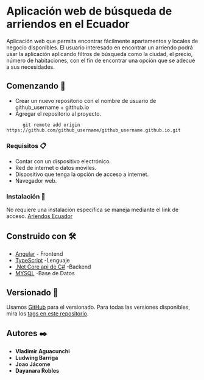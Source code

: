 # Aplicación web de búsqueda de arriendos en el Ecuador

Aplicación web que permita encontrar fácilmente apartamentos y locales de negocio disponibles. El usuario interesado en encontrar un arriendo podrá usar la aplicación aplicando filtros de búsqueda como la ciudad, el precio, número de habitaciones, con el fin de encontrar una opción que se adecué a sus necesidades.

## Comenzando 🚀

* Crear un nuevo repositorio con el nombre de usuario de github_username + gitthub.io
* Agregar el repositorio al proyecto. 
```
      git remote add origin https://github.com/github_username/github_username.github.io.git
```

### Requisitos 📋
* Contar con un dispositivo electrónico.
* Red de internet o datos móviles.
* Dispositivo que tenga la opción de acceso a internet.
* Navegador web.


### Instalación 🔧
No requiere una instalación específica se maneja mediante el link de acceso.
[Ariendos Ecuador]()


## Construido con 🛠️


* [Angular](https://angular.io/start) - Frontend
* [TypeScript](https://www.typescriptlang.org/) -Lenguaje
* [.Net Core api de C#](https://docs.microsoft.com/en-us/aspnet/core/tutorials/first-web-api?view=aspnetcore-6.0&tabs=visual-studio) -Backend
* [MYSQL](https://www.mysql.com/) -Base de Datos
## Versionado 📌

Usamos [GitHub](https://github.com/) para el versionado. Para todas las versiones disponibles, mira los [tags en este repositorio](https://github.com/joao034/proyecto_arriendos_das).

## Autores ✒️

* **Vladimir Aguacunchi**
* **Ludwing Barriga** 
* **Joao Jácome** 
* **Dayanara Robles** 
